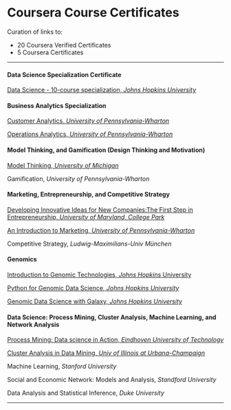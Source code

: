 # Coursera Course Certificates

Curation of links to:

* 20 Coursera Verified Certificates
*  5 Coursera Certificates

---------

#### Data Science Specialization Certificate

[Data Science - 10-course specialization, *Johns Hopkins University*](https://www.coursera.org/account/accomplishments/specialization/W4TQ6C35Z64F)

#### Business Analytics Specialization

[Customer Analytics, *University of Pennsylvania-Wharton*](https://www.coursera.org/account/accomplishments/records/VTRHNQ69DRLM)

[Operations Analytics, *University of Pennsylvania-Wharton*](https://www.coursera.org/account/accomplishments/records/TE3JD3XRFUDP)

#### Model Thinking, and Gamification (Design Thinking and Motivation)

[Model Thinking, *University of Michigan*](https://www.coursera.org/account/accomplishments/records/m9euTESr2x7ccVpa)

Gamification, *University of Pennsylvania-Wharton*

#### Marketing, Entrepreneurship, and Competitive Strategy

[Developing Innovative Ideas for New Companies:The First Step in Entrepreneurship, *University of Maryland, College Park*](https://www.coursera.org/account/accomplishments/records/Dhju9svD7BCem6fQ)

[An Introduction to Marketing, *University of Pennsylvania-Wharton*](https://www.coursera.org/account/accomplishments/records/fgdtDAkrrGQgGbeF)

Competitive Strategy, *Ludwig-Maximilians-Univ München*

#### Genomics

[Introduction to Genomic Technologies, *Johns Hopkins* University](https://www.coursera.org/account/accomplishments/records/RvRtQpSGN5DjGmzb)

[Python for Genomic Data Science, *Johns Hopkins University*](https://www.coursera.org/account/accomplishments/records/24xRABHJrHtzZghm)

[Genomic Data Science with Galaxy, *Johns Hopkins University*](https://www.coursera.org/account/accomplishments/records/7X2ndyGSnhGYZNYq)

#### Data Science: Process Mining, Cluster Analysis, Machine Learning, and Network Analysis

[Process Mining: Data science in Action, *Eindhoven University of Technology*](https://www.coursera.org/account/accomplishments/records/p5T5GqBh4Dj5ebVx)

[Cluster Analysis in Data Mining, *Univ of Illinois at Urbana-Champaign*](https://www.coursera.org/account/accomplishments/records/xV8yJHMW2dzgwqqE)

Machine Learning, *Stanford University*

Social and Economic Network: Models and Analysis, *Standford University*

Data Analysis and Statistical Inference, *Duke University*

------
